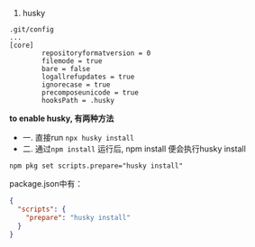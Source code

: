 1. husky
```
.git/config
...
[core]
        repositoryformatversion = 0
        filemode = true
        bare = false
        logallrefupdates = true
        ignorecase = true
        precomposeunicode = true
        hooksPath = .husky
```

**to enable husky, 有两种方法**
- 一. 直接run `npx husky install`
- 二. 通过`npm install`
运行后, npm install 便会执行husky install
```shell
npm pkg set scripts.prepare="husky install"
```
package.json中有：
```json
{
  "scripts": {
    "prepare": "husky install"
  }
}
```